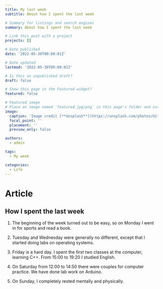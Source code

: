 ```yaml
---
title: My last week
subtitle: About how I spent the last week

# Summary for listings and search engines
summary: About how I spent the last week

# Link this post with a project
projects: []

# Date published
date: '2022-05-30T00:00:01Z'

# Date updated
lastmod: '2022-05-30T00:00:01Z'

# Is this an unpublished draft?
draft: false

# Show this page in the Featured widget?
featured: false

# Featured image
# Place an image named `featured.jpg/png` in this page's folder and customize its options here.
image:
  caption: 'Image credit [**Unsplash**](https://unsplash.com/photos/UitBgjz0Syw)'
  focal_point: ''
  placement: ''
  preview_only: false

authors:
  - admin

tags:
  - My week

categories:
  - Life
---
```


# Article

## How I spent the last week

1. The beginning of the week turned out to be easy, so on Monday I went in for sports and read a book.

2. Tuesday and Wednesday were generally no different, except that I started doing labs on operating systems.

3. Friday is a hard day. I spent the first two classes at the computer, learning C++. From 15:00 to 19:20 I studied English.

4. On Saturday from 12:00 to 14:50 there were couples for computer practice. We have done lab work on Arduino.

5. On Sunday, I completely rested mentally and physically.
